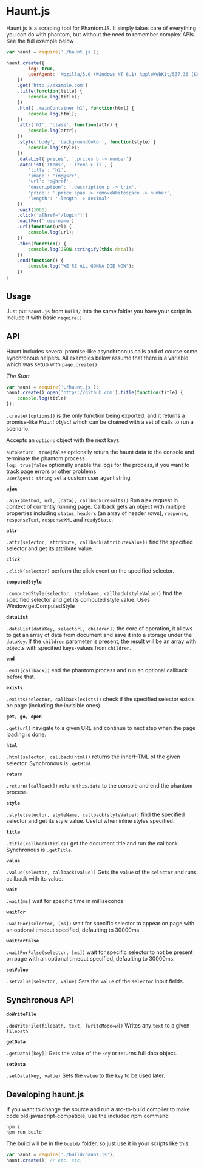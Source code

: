 # Haunt.js

Haunt.js is a scraping tool for PhantomJS. It simply takes care of everything you can do with phantom, but without the need to remember complex APIs. See the full example below


```javascript
var haunt = require('./haunt.js');

haunt.create({ 
        log: true,
        userAgent: 'Mozilla/5.0 (Windows NT 6.1) AppleWebKit/537.36 (KHTML, like Gecko) Chrome/41.0.2228.0 Safari/537.36'
    })
    .get('http://example.com')
    .title(function(title) {
        console.log(title);
    })
    .html('.mainContainer h1', function(html) {
        console.log(html);
    })
    .attr('h1', 'class', function(attr) {
        console.log(attr);
    })
    .style('body', 'backgroundColor', function(style) {
        console.log(style);
    })
    .dataList('prices', '.prices b -> number')
    .dataList('items', '.items > li', {
        'title': 'h1',
        'image': 'img@src',
        'url': 'a@href',
        'description': '.description p -> trim',
        'price': '.price span -> removeWhitespace -> number',
        'length': '.length -> decimal'
    })
    .wait(1000)
    .click('a[href="/login"]')
    .waitFor('.username')
    .url(function(url) {
        console.log(url);
    })
    .then(function() {
        console.log(JSON.stringify(this.data));
    })
    .end(function() {
        console.log("WE'RE ALL GONNA DIE NOW");
    })
;
```

## Usage

Just put `haunt.js` from `build/` into the same folder you have your script in. Include it with basic `require()`.

## API

Haunt includes several promise-like asynchronous calls and of course some synchronous helpers. All examples below assume that there is a variable which was setup with `page.create()`.

*The Start*

```javascript
var haunt = require('./haunt.js');
haunt.create().open('https://github.com').title(function(title) {
    console.log(title)
});
```

`.create([options])` is the only function being exported, and it returns a promise-like *Haunt object* which can be chained with a set of calls to run a scenario.

Accepts an `options` object with the next keys:

`autoReturn: true|false` optionally return the haunt data to the console and terminate the phantom process  
`log: true|false` optionally enable the logs for the process, if you want to track page errors or other problems  
`userAgent: string` set a custom user agent string

**`ajax`**

`.ajax(method, url, [data], callback(results))` Run ajax request in context of currently running page. Callback gets an object with multiple properties including `status`, `headers` (an array of header rows), `response`, `responseText`, `responseXML` and `readyState`.

**`attr`**

`.attr(selector, attribute, callback(attributeValue))` find the specified selector and get its attribute value.

**`click`**

`.click(selector)` perform the click event on the specified selector.

**`computedStyle`**

`.computedStyle(selector, styleName, callback(styleValue))` find the specified selector and get its computed style value. Uses Window.getComputedStyle

**`dataList`**

`.dataList(dataKey, selector[, children])` the core of operation, it allows to get an array of data from document and save it into a storage under the `dataKey`. If the `children` parameter is present, the result will be an array with objects with specified keys-values from `children`.  

**`end`**

`.end([callback])` end the phantom process and run an optional callback before that.

**`exists`**

`.exists(selector, callback(exists))` check if the specified selector exists on page (including the invisible ones).

**`get, go, open`**

`.get(url)` navigate to a given URL and continue to next step when the page loading is done.

**`html`**

`.html(selector, callback(html))` returns the innerHTML of the given selector. Synchronous is `.getHtml`.

**`return`**

`.return([callback])` return `this.data` to the console and end the phantom process.

**`style`**

`.style(selector, styleName, callback(styleValue))` find the specified selector and get its style value. Useful when inline styles specified.

**`title`**

`.title(callback(title))` get the document title and run the callback. Synchronous is `.getTitle`.

**`value`**

`.value(selector, callback(value))` Gets the `value` of the `selector` and runs callback with its value.

**`wait`**

`.wait(ms)` wait for specific time in milliseconds

**`waitFor`**

`.waitFor(selector, [ms])` wait for specific selector to appear on page with an optional timeout specified, defaulting to 30000ms.

**`waitForFalse`**

`.waitForFalse(selector, [ms])` wait for specific selector to not be present on page with an optional timeout specified, defaulting to 30000ms.

**`setValue`**

`.setValue(selector, value)` Sets the `value` of the `selector` input fields.

## Synchronous API

**`doWriteFile`**

`.doWriteFile(filepath, text, [writeMode=w])` Writes any `text` to a given `filepath`

**`getData`**

`.getData([key])` Gets the value of the `key` or returns full data object.

**`setData`**

`.setData(key, value)` Sets the `value` to the `key` to be used later. 



## Developing haunt.js

If you want to change the source and run a src-to-build compiler to make code old-javascript-compatible, use the included npm command

```
npm i
npm run build
```

The build will be in the `build/` folder, so just use it in your scripts like this:

```javascript
var haunt = require('./build/haunt.js');
haunt.create(); // etc. etc.
```